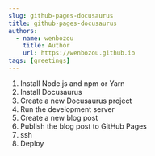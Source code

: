 ```yaml
---
slug: github-pages-docusaurus
title: github-pages-docusaurus
authors:
  - name: wenbozou
    title: Author
    url: https://wenbozou.github.io
tags: [greetings]
---
```


1. Install Node.js and npm or Yarn
2. Install Docusaurus
3. Create a new Docusaurus project
4. Run the development server
5. Create a new blog post
6. Publish the blog post to GitHub Pages
7. ssh
7. Deploy
